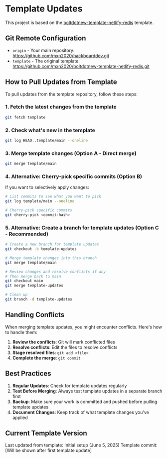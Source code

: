 # Template Updates

This project is based on the [boltdotnew-template-netlify-redis](https://github.com/mxn2020/boltdotnew-template-netlify-redis) template.

## Git Remote Configuration

- `origin` - Your main repository: https://github.com/mxn2020/hackboarddev.git
- `template` - The original template: https://github.com/mxn2020/boltdotnew-template-netlify-redis.git

## How to Pull Updates from Template

To pull updates from the template repository, follow these steps:

### 1. Fetch the latest changes from the template
```bash
git fetch template
```

### 2. Check what's new in the template
```bash
git log HEAD..template/main --oneline
```

### 3. Merge template changes (Option A - Direct merge)
```bash
git merge template/main
```

### 4. Alternative: Cherry-pick specific commits (Option B)
If you want to selectively apply changes:
```bash
# List commits to see what you want to pick
git log template/main --oneline

# Cherry-pick specific commits
git cherry-pick <commit-hash>
```

### 5. Alternative: Create a branch for template updates (Option C - Recommended)
```bash
# Create a new branch for template updates
git checkout -b template-updates

# Merge template changes into this branch
git merge template/main

# Review changes and resolve conflicts if any
# Then merge back to main
git checkout main
git merge template-updates

# Clean up
git branch -d template-updates
```

## Handling Conflicts

When merging template updates, you might encounter conflicts. Here's how to handle them:

1. **Review the conflicts**: Git will mark conflicted files
2. **Resolve conflicts**: Edit the files to resolve conflicts
3. **Stage resolved files**: `git add <file>`
4. **Complete the merge**: `git commit`

## Best Practices

1. **Regular Updates**: Check for template updates regularly
2. **Test Before Merging**: Always test template updates in a separate branch first
3. **Backup**: Make sure your work is committed and pushed before pulling template updates
4. **Document Changes**: Keep track of what template changes you've applied

## Current Template Version

Last updated from template: Initial setup (June 5, 2025)
Template commit: [Will be shown after first template update]
